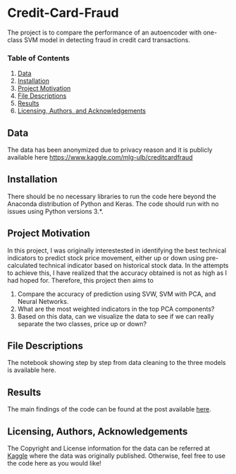# Credit-Card-Fraud
The project is to compare the performance of an autoencoder with one-class SVM model in detecting fraud in credit card transactions. 

### Table of Contents

1. [Data](#data)
2. [Installation](#installation)
3. [Project Motivation](#motivation)
4. [File Descriptions](#files)
5. [Results](#results)
6. [Licensing, Authors, and Acknowledgements](#licensing)

## Data <a name="data"></a>
The data has been anonymized due to privacy reason and it is publicly available here https://www.kaggle.com/mlg-ulb/creditcardfraud

## Installation <a name="installation"></a>

There should be no necessary libraries to run the code here beyond the Anaconda distribution of Python and Keras.  The code should run with no issues using Python versions 3.*.

## Project Motivation<a name="motivation"></a>

In this project, I was originally interestested in identifying the best technical indicators to predict stock price movement, either up or down using pre-calculated technical indicator based on historical stock data. In the attempts to achieve this, I have realized that the accuracy obtained is not as high as I had hoped for. Therefore, this project then aims to

1. Compare the accuracy of prediction using SVW, SVM with PCA, and Neural Networks.
2. What are the most weighted indicators in the top PCA components?
3. Based on this data, can we visualize the data to see if we can really separate the two classes, price up or down?


## File Descriptions <a name="files"></a>

The notebook showing step by step from data cleaning to the three models is available here.

## Results<a name="results"></a>

The main findings of the code can be found at the post available [here](https://medium.com/@amaluddin11/best-indicators-for-day-traders-e029d526f336).

## Licensing, Authors, Acknowledgements<a name="licensing"></a>

The Copyright and License information for the data can be referred at [Kaggle](https://www.kaggle.com/mlg-ulb/creditcardfraud) where the data was originally published. Otherwise, feel free to use the code here as you would like!
